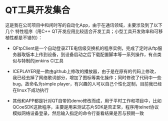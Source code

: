 # QT工具开发集合
这是我在公司项目中和闲时写的自动化App，由于在通讯领域，主要涉及到了以下几个
特性程序（用C++ QT开发应用比较适合开发工具；小型工具开发效率和可移植性都是不错的）：

* QFtpClient是一个自动登录ZTE电信级交换机的程序实例，完成了定时从ftp服务器取版本上传到设备，到设备启动之后下载配置脚本等一系列操作，有点类似与特制的jenkins CI工具

* ICEPLAYER是一款由github上修改的播放器，由于是在原有的代码上修改，我已经去掉了网络歌词部分，增加了图标等美化操作；同时修改了代码中一些bug，故命名为simple player，有兴趣的人可以自己个性化定制，目前我已经在linux下成功执行

* 其他和APP都是针对QT自带的demo修改而成，用于平时工作和项目中，比如QCoeSDK这款程序，主要是用来测试芯片SDK是否正常，程序用telnet协议模拟网络设备登录，然后输入指定的命令行查看结果是否与预期一致


